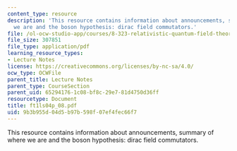 ```yaml
---
content_type: resource
description: 'This resource contains information about announcements, summary of where
  we are and the boson hypothesis: dirac field commutators.'
file: /ol-ocw-studio-app/courses/8-323-relativistic-quantum-field-theory-i-spring-2008/9b3b955d04d5b97b598f07ef4fec66f7_ft1ls04p_08.pdf
file_size: 307851
file_type: application/pdf
learning_resource_types:
- Lecture Notes
license: https://creativecommons.org/licenses/by-nc-sa/4.0/
ocw_type: OCWFile
parent_title: Lecture Notes
parent_type: CourseSection
parent_uid: 65294176-1c08-bf8c-29e7-81d4750d36ff
resourcetype: Document
title: ft1ls04p_08.pdf
uid: 9b3b955d-04d5-b97b-598f-07ef4fec66f7
---
```

This resource contains information about announcements, summary of where we are and the boson hypothesis: dirac field commutators.